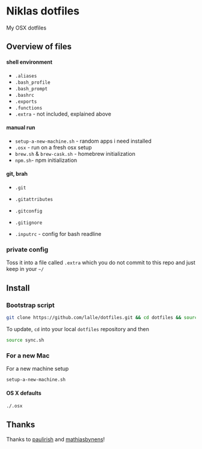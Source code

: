 # Niklas dotfiles

My OSX dotfiles

## Overview of files

#### shell environment
* `.aliases`
* `.bash_profile`
* `.bash_prompt`
* `.bashrc`
* `.exports`
* `.functions`
* `.extra` - not included, explained above

#### manual run
* `setup-a-new-machine.sh` - random apps i need installed
* `.osx` - run on a fresh osx setup
* `brew.sh` & `brew-cask.sh` - homebrew initialization
* `npm.sh`- npm initialization

#### git, brah
* `.git`
* `.gitattributes`
* `.gitconfig`
* `.gitignore`

* `.inputrc` - config for bash readline

### private config

Toss it into a file called `.extra` which you do not commit to this repo and just keep in your `~/`

## Install

### Bootstrap script

```bash
git clone https://github.com/lalle/dotfiles.git && cd dotfiles && source sync.sh
```

To update, `cd` into your local `dotfiles` repository and then

```bash
source sync.sh
```
### For a new Mac

For a new machine setup

```bash
setup-a-new-machine.sh
```

#### OS X defaults

```bash
./.osx
```


## Thanks

Thanks to [paulirish](https://github.com/paulirish/dotfiles) and [mathiasbynens](https://github.com/mathiasbynens/dotfiles)!